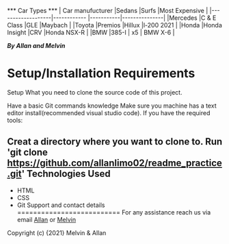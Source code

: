 *** Car Types ***
| Car manufucturer  |Sedans         |Surfs      |Most Expensive |
|-------------------|------------   |-----------|---------------|
|Mercedes           |C & E Class    |GLE        |Maybach        |
|Toyota             |Premios        |Hillux     |l-200 2021     |
|Honda              |Honda Insight  |CRV        |Honda NSX-R    |
|BMW                |385-I          |  x5       | BMW X-6       |

***By Allan and Melvin***


Setup/Installation Requirements
============================
Setup
What you need to clone the source code of this project.

Have a basic Git commands knowledge
Make sure you machine has a text editor install(recommended visual studio code).
If you have the required tools:

Creat a directory where you want to clone to.
Run 'git clone https://github.com/allanlimo02/readme_practice.git'
Technologies Used
----------------
* HTML
* CSS
* Git
Support and contact details  
==========================
For any assistance reach us via email [Allan](mailto:allanlimo02@gmail.com) or [Melvin](mailto:melvin.omega@student.moringaschool.com)

Copyright (c) {2021} Melvin & Allan

